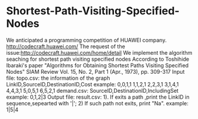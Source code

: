 # Shortest-Path-Visiting-Specified-Nodes

We anticipated a programming competition of HUAWEI company.
http://codecraft.huawei.com/
The request of the issue:http://codecraft.huawei.com/home/detail
We implement the algorithm seaching for shortest path visiting specified nodes
According to  Toshihide Ibaraki's paper
   "Algorithms for Obtaining Shortest Paths Visiting Specified Nodes"
    SIAM Review Vol. 15, No. 2, Part 1 (Apr., 1973), pp. 309-317
Input file: 
   topo.csv: the information of the graph
   LinkID,SourceID,DestinationID,Cost
   example:
            0,0,1,1
            1,1,2,1
            2,2,3,1
            3,1,4,1
            4,4,3,1
            5,0,5,1
            6,5,2,1
   demand.csv: SourceID,DestinationID,IncludingSet
   example:
            0,1,2|3
Output file:
   result.csv: 1). If exits a path ,print the  LinkID in sequence,sepearted with '|';
               2) If such path not exits, print "Na".
   example:
            1|5|4


            
   
